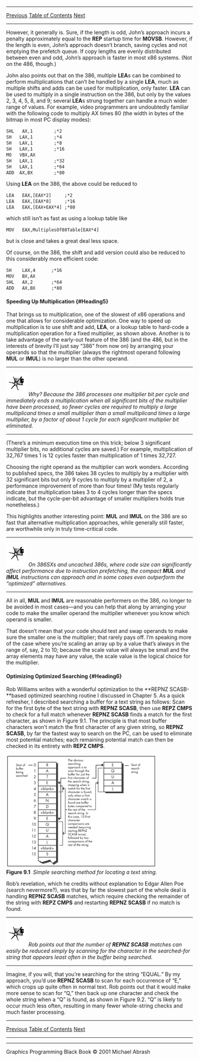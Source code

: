   ------------------------ --------------------------------- --------------------
  [Previous](09-01.html)   [Table of Contents](index.html)   [Next](09-03.html)
  ------------------------ --------------------------------- --------------------

However, it generally is. Sure, if the length is odd, John’s approach
incurs a penalty approximately equal to the **REP** startup time for
**MOVSB**. However, if the length is even, John’s approach doesn’t
branch, saving cycles and not emptying the prefetch queue. If copy
lengths are evenly distributed between even and odd, John’s approach is
faster in most x86 systems. (Not on the 486, though.)

John also points out that on the 386, multiple **LEA**s can be combined
to perform multiplications that can’t be handled by a single **LEA**,
much as multiple shifts and adds can be used for multiplication, only
faster. **LEA** can be used to multiply in a single instruction on the
386, but only by the values 2, 3, 4, 5, 8, and 9; several **LEA**s
strung together can handle a much wider range of values. For example,
video programmers are undoubtedly familiar with the following code to
multiply AX times 80 (the width in bytes of the bitmap in most PC
display modes):

    SHL   AX,1        ;*2
    SH   LAX,1        ;*4
    SH   LAX,1        ;*8
    SH   LAX,1        ;*16
    MO   VBX,AX
    SH   LAX,1        ;*32
    SH   LAX,1        ;*64
    ADD  AX,BX        ;*80

Using **LEA** on the 386, the above could be reduced to

    LEA   EAX,[EAX*2]     ;*2
    LEA   EAX,[EAX*8]     ;*16
    LEA   EAX,[EAX+EAX*4] ;*80

which still isn’t as fast as using a lookup table like

    MOV   EAX,MultiplesOf80Table[EAX*4]

but is close and takes a great deal less space.

Of course, on the 386, the shift and add version could also be reduced
to this considerably more efficient code:

    SH    LAX,4      ;*16
    MOV   BX,AX
    SHL   AX,2       ;*64
    ADD   AX,BX      ;*80

#### Speeding Up Multiplication {#Heading5}

That brings us to multiplication, one of the slowest of x86 operations
and one that allows for considerable optimization. One way to speed up
multiplication is to use shift and add, **LEA**, or a lookup table to
hard-code a multiplication operation for a fixed multiplier, as shown
above. Another is to take advantage of the early-out feature of the 386
(and the 486, but in the interests of brevity I’ll just say “386” from
now on) by arranging your operands so that the multiplier (always the
rightmost operand following **MUL** or **IMUL**) is no larger than the
other operand.

  ------------------- ----------------------------------------------------------------------------------------------------------------------------------------------------------------------------------------------------------------------------------------------------------------------------------------------------------------------------------------------------------------------------------------------
  ![](images/i.jpg)   *Why? Because the 386 processes one multiplier bit per cycle and immediately ends a multiplication when all significant bits of the multiplier have been processed, so fewer cycles are required to multiply a large multiplicand times a small multiplier than a small multiplicand times a large multiplier, by a factor of about 1 cycle for each significant multiplier bit eliminated.*
  ------------------- ----------------------------------------------------------------------------------------------------------------------------------------------------------------------------------------------------------------------------------------------------------------------------------------------------------------------------------------------------------------------------------------------

(There’s a minimum execution time on this trick; below 3 significant
multiplier bits, no additional cycles are saved.) For example,
multiplication of 32,767 times 1 is 12 cycles faster than multiplication
of 1 times 32,727.

Choosing the right operand as the multiplier can work wonders. According
to published specs, the 386 takes 38 cycles to multiply by a multiplier
with 32 significant bits but only 9 cycles to multiply by a multiplier
of 2, a performance improvement of more than four times! (My tests
regularly indicate that multiplication takes 3 to 4 cycles longer than
the specs indicate, but the cycle-per-bit advantage of smaller
multipliers holds true nonetheless.)

This highlights another interesting point: **MUL** and **IMUL** on the
386 are so fast that alternative multiplication approaches, while
generally still faster, are worthwhile only in truly time-critical code.

  ------------------- ------------------------------------------------------------------------------------------------------------------------------------------------------------------------------------------------------------------------------------------------
  ![](images/i.jpg)   *On 386SXs and uncached 386s, where code size can significantly affect performance due to instruction prefetching, the compact **MUL** and **IMUL** instructions can approach and in some cases even outperform the “optimized” alternatives.*
  ------------------- ------------------------------------------------------------------------------------------------------------------------------------------------------------------------------------------------------------------------------------------------

All in all, **MUL** and **IMUL** are reasonable performers on the 386,
no longer to be avoided in most cases—and you can help that along by
arranging your code to make the smaller operand the multiplier whenever
you know which operand is smaller.

That doesn’t mean that your code should test and swap operands to make
sure the smaller one is the multiplier; that rarely pays off. I’m
speaking more of the case where you’re scaling an array up by a value
that’s always in the range of, say, 2 to 10; because the scale value
will always be small and the array elements may have any value, the
scale value is the logical choice for the multiplier.

#### Optimizing Optimized Searching {#Heading6}

Rob Williams writes with a wonderful optimization to the **REPNZ
SCASB-**based optimized searching routine I discussed in Chapter 5. As a
quick refresher, I described searching a buffer for a text string as
follows: Scan for the first byte of the text string with **REPNZ
SCASB**, then use **REPZ CMPS** to check for a full match whenever
**REPNZ SCASB** finds a match for the first character, as shown in
Figure 9.1. The principle is that most buffer characters won’t match the
first character of any given string, so **REPNZ SCASB**, by far the
fastest way to search on the PC, can be used to eliminate most potential
matches; each remaining potential match can then be checked in its
entirety with **REPZ CMPS**.

![](images/09-01.jpg)\
 **Figure 9.1**  *Simple searching method for locating a text string.*

Rob’s revelation, which he credits without explanation to Edgar Allen
Poe (search nevermore?), was that by far the slowest part of the whole
deal is handling **REPNZ SCASB** matches, which require checking the
remainder of the string with **REPZ CMPS** and restarting **REPNZ
SCASB** if no match is found.

  ------------------- ----------------------------------------------------------------------------------------------------------------------------------------------------------------------------------------------------------
  ![](images/i.jpg)   *Rob points out that the number of **REPNZ SCASB** matches can easily be reduced simply by scanning for the character in the searched-for string that appears least often in the buffer being searched.*
  ------------------- ----------------------------------------------------------------------------------------------------------------------------------------------------------------------------------------------------------

Imagine, if you will, that you’re searching for the string “EQUAL.” By
my approach, you’d use **REPNZ SCASB** to scan for each occurrence of
“E,” which crops up quite often in normal text. Rob points out that it
would make more sense to scan for “Q,” then back up one character and
check the whole string when a “Q” is found, as shown in Figure 9.2. “Q”
is likely to occur much less often, resulting in many fewer whole-string
checks and much faster processing.

  ------------------------ --------------------------------- --------------------
  [Previous](09-01.html)   [Table of Contents](index.html)   [Next](09-03.html)
  ------------------------ --------------------------------- --------------------

* * * * *

Graphics Programming Black Book © 2001 Michael Abrash
